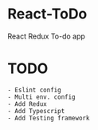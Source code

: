 # React-ToDo
React Redux To-do app

# TODO
    - Eslint config
    - Multi env. config
    - Add Redux
    - Add Typescript
    - Add Testing framework
    